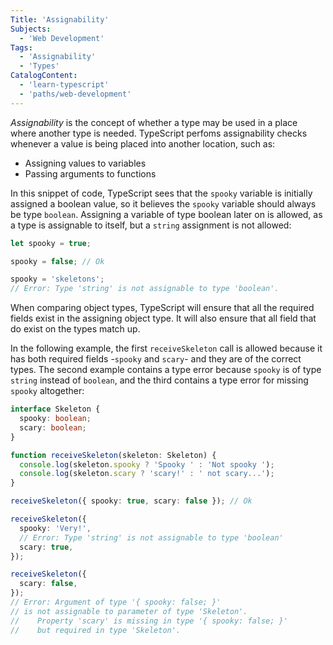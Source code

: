 ```yaml
---
Title: 'Assignability'
Subjects:
  - 'Web Development'
Tags:
  - 'Assignability'
  - 'Types'
CatalogContent:
  - 'learn-typescript'
  - 'paths/web-development'
---
```


_Assignability_ is the concept of whether a type may be used in a place where another type is needed.
TypeScript perfoms assignability checks whenever a value is being placed into another location, such as:

- Assigning values to variables
- Passing arguments to functions

In this snippet of code, TypeScript sees that the `spooky` variable is initially assigned a boolean value, so it believes the `spooky` variable should always be type `boolean`.
Assigning a variable of type boolean later on is allowed, as a type is assignable to itself, but a `string` assignment is not allowed:

```ts
let spooky = true;

spooky = false; // Ok

spooky = 'skeletons';
// Error: Type 'string' is not assignable to type 'boolean'.
```

When comparing object types, TypeScript will ensure that all the required fields exist in the assigning object type.
It will also ensure that all field that do exist on the types match up.

In the following example, the first `receiveSkeleton` call is allowed because it has both required fields -`spooky` and `scary`- and they are of the correct types.
The second example contains a type error because `spooky` is of type `string` instead of `boolean`, and the third contains a type error for missing `spooky` altogether:

```ts
interface Skeleton {
  spooky: boolean;
  scary: boolean;
}

function receiveSkeleton(skeleton: Skeleton) {
  console.log(skeleton.spooky ? 'Spooky ' : 'Not spooky ');
  console.log(skeleton.scary ? 'scary!' : ' not scary...');
}

receiveSkeleton({ spooky: true, scary: false }); // Ok

receiveSkeleton({
  spooky: 'Very!',
  // Error: Type 'string' is not assignable to type 'boolean'
  scary: true,
});

receiveSkeleton({
  scary: false,
});
// Error: Argument of type '{ spooky: false; }'
// is not assignable to parameter of type 'Skeleton'.
//    Property 'scary' is missing in type '{ spooky: false; }'
//    but required in type 'Skeleton'.
```
